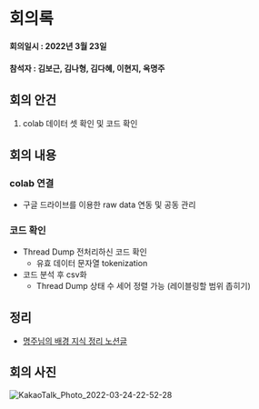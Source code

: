 # 회의록
#### 회의일시 : 2022년 3월 23일
#### 참석자 : 김보근, 김나형, 김다혜, 이현지, 옥명주

## 회의 안건
1. colab 데이터 셋 확인 및 코드 확인

## 회의 내용
### colab 연결
- 구글 드라이브를 이용한 raw data 연동 및 공동 관리

### 코드 확인
- Thread Dump 전처리하신 코드 확인
  - 유효 데이터 문자열 tokenization
- 코드 분석 후 csv화
  - Thread Dump 상태 수 세어 정렬 가능 (레이블링할 범위 좁히기)


## 정리
  - [명주님의 배경 지식 정리 노션글](https://occipital-dolphin-5aa.notion.site/NLP-based-Java-Thread-Dumps-Analysis-d9d44cb3d4f54cf58f126afa1de3fc93)

## 회의 사진
![KakaoTalk_Photo_2022-03-24-22-52-28](https://user-images.githubusercontent.com/54229039/159931350-85a13c56-bb61-450d-b1e6-984107d40f48.jpeg)
